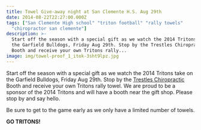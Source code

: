 ```yaml
---
title: Towel Give-away night at San Clemente H.S. Aug 29th
date: 2014-08-22T22:27:00.000Z
tags: ["San Clemente High school" "triton football" "rally towels"
  "chiropractor san clemente"]
description: >-
  Start off the season with a special gift as we watch the 2014 Tritons take on
  the Garfield Bulldogs, Friday Aug 29th. Stop by the Trestles Chiropractic
  Booth and receive your own Tritons rally...
image: img/towel-proof_1_itok-3sht9lpz.jpg
---
```

Start off the season with a special gift as we watch the 2014 Tritons take on the Garfield Bulldogs, Friday Aug 29th. Stop by the[](<>) [Trestles Chiropractic](../why-structural-chiropractic.html "Structural Shift") Booth and receive your own Tritons rally towel. We are proud to be a sponsor of the 2014 Tritons and will have a booth near the gift shop. Please stop by and say hello.

Be sure to get to the game early as we only have a limited number of towels.

**GO TRITONS!**